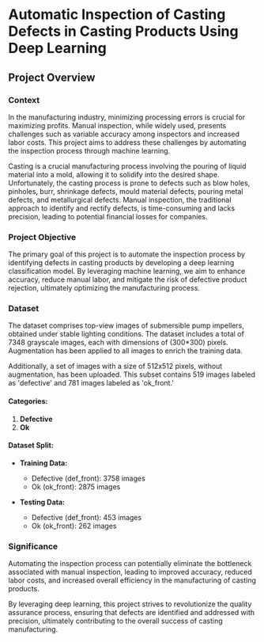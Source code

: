 # Automatic Inspection of Casting Defects in Casting Products Using Deep Learning

## Project Overview

### Context
In the manufacturing industry, minimizing processing errors is crucial for maximizing profits. Manual inspection, while widely used, presents challenges such as variable accuracy among inspectors and increased labor costs. This project aims to address these challenges by automating the inspection process through machine learning.

Casting is a crucial manufacturing process involving the pouring of liquid material into a mold, allowing it to solidify into the desired shape. Unfortunately, the casting process is prone to defects such as blow holes, pinholes, burr, shrinkage defects, mould material defects, pouring metal defects, and metallurgical defects. Manual inspection, the traditional approach to identify and rectify defects, is time-consuming and lacks precision, leading to potential financial losses for companies.

### Project Objective
The primary goal of this project is to automate the inspection process by identifying defects in casting products by developing a deep learning classification model. By leveraging machine learning, we aim to enhance accuracy, reduce manual labor, and mitigate the risk of defective product rejection, ultimately optimizing the manufacturing process.

### Dataset
The dataset comprises top-view images of submersible pump impellers, obtained under stable lighting conditions. The dataset includes a total of 7348 grayscale images, each with dimensions of (300*300) pixels. Augmentation has been applied to all images to enrich the training data.

Additionally, a set of images with a size of 512x512 pixels, without augmentation, has been uploaded. This subset contains 519 images labeled as 'defective' and 781 images labeled as 'ok_front.'

#### Categories:
1. **Defective**
2. **Ok**

#### Dataset Split:
- **Training Data:**
  - Defective (def_front): 3758 images
  - Ok (ok_front): 2875 images

- **Testing Data:**
  - Defective (def_front): 453 images
  - Ok (ok_front): 262 images

### Significance
Automating the inspection process can potentially eliminate the bottleneck associated with manual inspection, leading to improved accuracy, reduced labor costs, and increased overall efficiency in the manufacturing of casting products.

By leveraging deep learning, this project strives to revolutionize the quality assurance process, ensuring that defects are identified and addressed with precision, ultimately contributing to the overall success of casting manufacturing.
